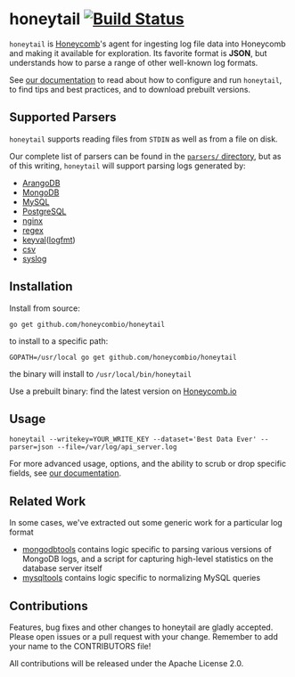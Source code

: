 # honeytail [![Build Status](https://travis-ci.org/honeycombio/honeytail.svg?branch=master)](https://travis-ci.org/honeycombio/honeytail)

`honeytail` is [Honeycomb](https://honeycomb.io)'s agent for ingesting log file data into Honeycomb and making it available for exploration. Its favorite format is **JSON**, but understands how to parse a range of other well-known log formats.

See [our documentation](https://honeycomb.io/docs/send-data/agent/) to read about how to configure and run `honeytail`, to find tips and best practices, and to download prebuilt versions.

## Supported Parsers

`honeytail` supports reading files from `STDIN` as well as from a file on disk.

Our complete list of parsers can be found in the [`parsers/` directory](parsers/), but as of this writing, `honeytail` will support parsing logs generated by:

- [ArangoDB](parsers/arangodb/)
- [MongoDB](parsers/mongodb/)
- [MySQL](parsers/mysql/)
- [PostgreSQL](parsers/postgresql/)
- [nginx](parsers/nginx/)
- [regex](parsers/regex/)
- [keyval](parsers/keyval/)([logfmt](https://brandur.org/logfmt))
- [csv](parsers/csv/)
- [syslog](parsers/syslog/)

## Installation

Install from source:

```
go get github.com/honeycombio/honeytail
```

to install to a specific path:

```
GOPATH=/usr/local go get github.com/honeycombio/honeytail
```

the binary will install to `/usr/local/bin/honeytail`

Use a prebuilt binary: find the latest version on [Honeycomb.io](https://honeycomb.io/docs/send-data/agent/)

## Usage

```
honeytail --writekey=YOUR_WRITE_KEY --dataset='Best Data Ever' --parser=json --file=/var/log/api_server.log
```

For more advanced usage, options, and the ability to scrub or drop specific fields, see [our documentation](https://honeycomb.io/docs/send-data/agent).

## Related Work

In some cases, we've extracted out some generic work for a particular log format

- [mongodbtools](https://github.com/honeycombio/mongodbtools) contains logic specific to parsing various versions of MongoDB logs, and a script for capturing high-level statistics on the database server itself
- [mysqltools](https://github.com/honeycombio/mysqltools) contains logic specific to normalizing MySQL queries

## Contributions

Features, bug fixes and other changes to honeytail are gladly accepted. Please
open issues or a pull request with your change. Remember to add your name to the
CONTRIBUTORS file!

All contributions will be released under the Apache License 2.0.
